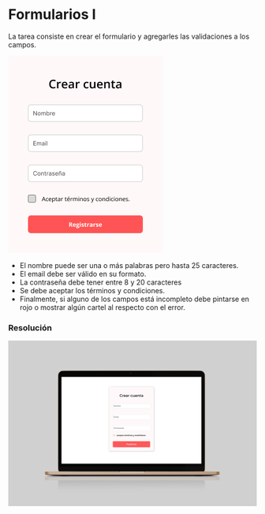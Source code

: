 
# Formularios I

La tarea consiste en crear el formulario y agregarles las validaciones a los campos.

![Preview](https://github.com/soymilidev/FE-II/blob/main/C12/C12-Mesa/img/img-form-consigna.png)

- El nombre puede ser una o más palabras pero hasta 25 caracteres.
- El email debe ser válido en su formato.
- La contraseña debe tener entre 8 y 20 caracteres
- Se debe aceptar los términos y condiciones.
- Finalmente, si alguno de los campos está incompleto debe pintarse en rojo o mostrar algún cartel al respecto con el error.


### Resolución
![Preview](https://github.com/soymilidev/FE-II/blob/main/C12/C12-Mesa/img/img-form.png)